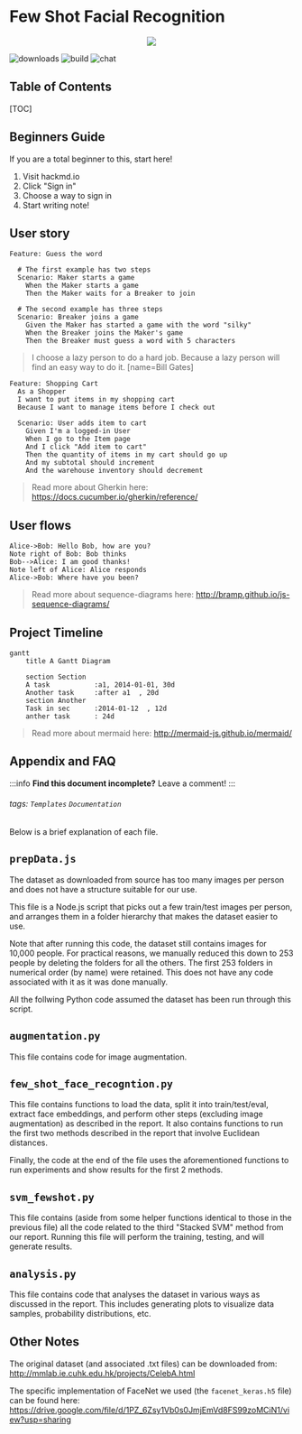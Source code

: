 


# Few Shot Facial Recognition 

<p align="center">
    <img  src="https://i.imgur.com/mcHtn5R.png">
</p>
    
![downloads](https://img.shields.io/github/downloads/atom/atom/total.svg)
![build](https://img.shields.io/appveyor/ci/:user/:repo.svg)
![chat](https://img.shields.io/discord/:serverId.svg)

## Table of Contents

[TOC]

## Beginners Guide

If you are a total beginner to this, start here!

1. Visit hackmd.io
2. Click "Sign in"
3. Choose a way to sign in
4. Start writing note!

User story
---

```gherkin=
Feature: Guess the word

  # The first example has two steps
  Scenario: Maker starts a game
    When the Maker starts a game
    Then the Maker waits for a Breaker to join

  # The second example has three steps
  Scenario: Breaker joins a game
    Given the Maker has started a game with the word "silky"
    When the Breaker joins the Maker's game
    Then the Breaker must guess a word with 5 characters
```
> I choose a lazy person to do a hard job. Because a lazy person will find an easy way to do it. [name=Bill Gates]


```gherkin=
Feature: Shopping Cart
  As a Shopper
  I want to put items in my shopping cart
  Because I want to manage items before I check out

  Scenario: User adds item to cart
    Given I'm a logged-in User
    When I go to the Item page
    And I click "Add item to cart"
    Then the quantity of items in my cart should go up
    And my subtotal should increment
    And the warehouse inventory should decrement
```

> Read more about Gherkin here: https://docs.cucumber.io/gherkin/reference/

User flows
---
```sequence
Alice->Bob: Hello Bob, how are you?
Note right of Bob: Bob thinks
Bob-->Alice: I am good thanks!
Note left of Alice: Alice responds
Alice->Bob: Where have you been?
```

> Read more about sequence-diagrams here: http://bramp.github.io/js-sequence-diagrams/

Project Timeline
---
```mermaid
gantt
    title A Gantt Diagram

    section Section
    A task           :a1, 2014-01-01, 30d
    Another task     :after a1  , 20d
    section Another
    Task in sec      :2014-01-12  , 12d
    anther task      : 24d
```

> Read more about mermaid here: http://mermaid-js.github.io/mermaid/

## Appendix and FAQ

:::info
**Find this document incomplete?** Leave a comment!
:::

###### tags: `Templates` `Documentation`




Below is a brief explanation of each file.

## `prepData.js`
The dataset as downloaded from source has too many images per person and does not have a structure suitable for our use.

This file is a Node.js script that picks out a few train/test images per person, and arranges them in a folder hierarchy that makes the dataset easier to use.

Note that after running this code, the dataset still contains images for 10,000 people. For practical reasons, we manually reduced this down to 253 people by deleting the folders for all the others. The first 253 folders in numerical order (by name) were retained. This does not have any code associated with it as it was done manually.

All the follwing Python code assumed the dataset has been run through this script.

## `augmentation.py`
This file contains code for image augmentation.

## `few_shot_face_recogntion.py`
This file contains functions to load the data, split it into train/test/eval, extract face embeddings, and perform other steps (excluding image augmentation) as described in the report. It also contains functions to run the first two methods described in the report that involve Euclidean distances.

Finally, the code at the end of the file uses the aforementioned functions to run experiments and show results for the first 2 methods.

## `svm_fewshot.py`
This file contains (aside from some helper functions identical to those in the previous file) all the code related to the third "Stacked SVM" method from our report. Running this file will perform the training, testing, and will generate results.

## `analysis.py`
This file contains code that analyses the dataset in various ways as discussed in the report. This includes generating plots to visualize data samples, probability distributions, etc.

## Other Notes
The original dataset (and associated .txt files) can be downloaded from: http://mmlab.ie.cuhk.edu.hk/projects/CelebA.html

The specific implementation of FaceNet we used (the `facenet_keras.h5` file) can be found here: https://drive.google.com/file/d/1PZ_6Zsy1Vb0s0JmjEmVd8FS99zoMCiN1/view?usp=sharing
